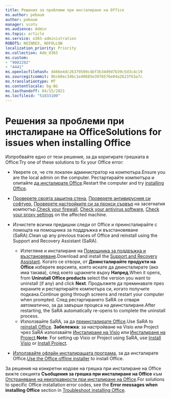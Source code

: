```yaml
---
title: Решения за проблеми при инсталиране на Office
ms.author: pebaum
author: pebaum
manager: scotv
ms.audience: Admin
ms.topic: article
ms.service: o365-administration
ROBOTS: NOINDEX, NOFOLLOW
localization_priority: Priority
ms.collection: Adm_O365
ms.custom:
- "9002292"
- "4441"
ms.openlocfilehash: d466e4dc26379509c4bf3b34d9d7b39c5d3c4c19
ms.sourcegitcommit: 8bc60ec34bc1e40685e3976576e04a2623f63a7c
ms.translationtype: MT
ms.contentlocale: bg-BG
ms.lasthandoff: 04/15/2021
ms.locfileid: "51833100"
---
```

# <a name="solutions-for-issues-when-installing-office"></a><span data-ttu-id="3586c-102">Решения за проблеми при инсталиране на Office</span><span class="sxs-lookup"><span data-stu-id="3586c-102">Solutions for issues when installing Office</span></span>

<span data-ttu-id="3586c-103">Изпробвайте едно от тези решения, за да коригирате грешката в Office:</span><span class="sxs-lookup"><span data-stu-id="3586c-103">Try one of these solutions to fix your Office error:</span></span>

- <span data-ttu-id="3586c-104">Уверете се, че сте локален администратор на компютъра.</span><span class="sxs-lookup"><span data-stu-id="3586c-104">Ensure you are the local admin on the computer.</span></span> <span data-ttu-id="3586c-105">Рестартирайте компютъра и опитайте [да инсталирате Office](https://portal.office.com/OLS/MySoftware.aspx).</span><span class="sxs-lookup"><span data-stu-id="3586c-105">Restart the computer and try [installing Office](https://portal.office.com/OLS/MySoftware.aspx).</span></span>

- <span data-ttu-id="3586c-106">[Проверете своята защитна стена](https://support.office.com/article/unlicensed-product-and-activation-errors-in-office-0d23d3c0-c19c-4b2f-9845-5344fedc4380#bkmk_checkfirewall), [Проверете антивирусния си софтуер](https://support.office.com/article/unlicensed-product-and-activation-errors-in-office-0d23d3c0-c19c-4b2f-9845-5344fedc4380#bkmk_checkav), [Проверете настройките си за прокси сървър](https://support.office.com/article/unlicensed-product-and-activation-errors-in-office-0d23d3c0-c19c-4b2f-9845-5344fedc4380#bkmk_checkproxy) на засегнатия компютър.</span><span class="sxs-lookup"><span data-stu-id="3586c-106">[Check your firewall](https://support.office.com/article/unlicensed-product-and-activation-errors-in-office-0d23d3c0-c19c-4b2f-9845-5344fedc4380#bkmk_checkfirewall), [Check your antivirus software](https://support.office.com/article/unlicensed-product-and-activation-errors-in-office-0d23d3c0-c19c-4b2f-9845-5344fedc4380#bkmk_checkav), [Check your proxy settings](https://support.office.com/article/unlicensed-product-and-activation-errors-in-office-0d23d3c0-c19c-4b2f-9845-5344fedc4380#bkmk_checkproxy) on the affected machine.</span></span>

- <span data-ttu-id="3586c-107">Изчистете всички предишни следи от Office и преинсталирайте с помощта на помощника за поддръжка и възстановяване (SaRA).</span><span class="sxs-lookup"><span data-stu-id="3586c-107">Clean up any previous traces of Office and reinstall using the Support and Recovery Assistant (SaRA).</span></span> 

    - <span data-ttu-id="3586c-108">Изтегляне и инсталиране на [Помощника за поддръжка и възстановяване](https://aka.ms/SARA-OfficeUninstall-Alchemy).</span><span class="sxs-lookup"><span data-stu-id="3586c-108">Download and install the [Support and Recovery Assistant](https://aka.ms/SARA-OfficeUninstall-Alchemy).</span></span> <span data-ttu-id="3586c-109">Когато се отвори, от **Деинсталирайте продукти на Office** изберете версията, която искате да деинсталирате (ако има такава), след което щракнете върху **Напред**.</span><span class="sxs-lookup"><span data-stu-id="3586c-109">When it opens, from **Uninstall Office products** select the version you want to uninstall (if any) and click **Next**.</span></span> <span data-ttu-id="3586c-110">Продължете да преминавате през екраните и рестартирайте компютъра си, когато получите подкана.</span><span class="sxs-lookup"><span data-stu-id="3586c-110">Continue going through screens and restart your computer when prompted.</span></span> <span data-ttu-id="3586c-111">След рестартирането SaRA се отваря автоматично, за да завърши процеса на деинсталиране.</span><span class="sxs-lookup"><span data-stu-id="3586c-111">After restarting, the SaRA automatically re-opens to complete the uninstall process.</span></span>
    - <span data-ttu-id="3586c-112">Използвайте SaRA, за да [преинсталирате Office](https://aka.ms/sara-officeinstall).</span><span class="sxs-lookup"><span data-stu-id="3586c-112">Use SaRA to [reinstall Office](https://aka.ms/sara-officeinstall).</span></span> <span data-ttu-id="3586c-113">**Забележка**: за настройване на Visio или Project чрез SaRA използвайте [Инсталиране на Visio](https://aka.ms/SaRA-VisioSetupScenario) или [Инсталиране на Project](https://aka.ms/SaRA-ProjectSetupScenario).</span><span class="sxs-lookup"><span data-stu-id="3586c-113">**Note**: For setting up Visio or Project using SaRA, use [Install Visio](https://aka.ms/SaRA-VisioSetupScenario) or [Install Project](https://aka.ms/SaRA-ProjectSetupScenario).</span></span>  

- <span data-ttu-id="3586c-114">[Използвайте офлайн инсталиращата програма](https://support.office.com/article/f0a85fe7-118f-41cb-a791-d59cef96ad1c?wt.mc_id=Alchemy_ClientDIA), за да инсталирате Office.</span><span class="sxs-lookup"><span data-stu-id="3586c-114">[Use the Office offline installer](https://support.office.com/article/f0a85fe7-118f-41cb-a791-d59cef96ad1c?wt.mc_id=Alchemy_ClientDIA) to install Office.</span></span>

<span data-ttu-id="3586c-115">За решения на конкретни кодове на грешка при инсталиране на Office вижте секцията **Съобщения за грешка при инсталиране на Office** към [Отстраняване на неизправности при инсталиране на Office](https://support.office.com/article/35ff2def-e0b2-4dac-9784-4cf212c1f6c2#BKMK_ErrorMessages).</span><span class="sxs-lookup"><span data-stu-id="3586c-115">For solutions to specific Office installation error codes, see the **Error messages when installing Office** section in [Troubleshoot installing Office](https://support.office.com/article/35ff2def-e0b2-4dac-9784-4cf212c1f6c2#BKMK_ErrorMessages).</span></span>

